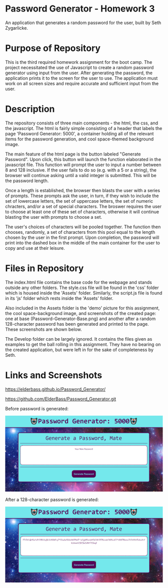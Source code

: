 # Password Generator - Homework 3

An application that generates a random password for the user, built by Seth Zygarlicke.

# Purpose of Repository

This is the third required homework assignment for the boot camp. The project necessitated the use of Javascript to create a random password generator using input from the user. After generating the password, the application prints it to the screen for the user to use. The application must work on all screen sizes and require accurate and sufficient input from the user.

# Description

The repository consists of three main components - the html, the css, and the javascript. The html is fairly simple consisting of a header that labels the page 'Password Generator: 5000', a container holding all of the relevant items for the password generation, and cool space-themed background image. 

The main feature of the html page is the button labeled "Generate Password". Upon click, this button will launch the function elaborated in the javascript file. This function will prompt the user to input a number between 8 and 128 inclusive. If the user fails to do so (e.g. with a 5 or a string), the browser will continue asking until a valid integer is submitted. This will be the password length.

Once a length is established, the browser then blasts the user with a series of prompts. These prompts ask the user, in turn, if they wish to include the set of lowercase letters, the set of uppercase letters, the set of numeric chracters, and/or a set of special characters. The broswer requires the user to choose at least one of these set of characters, otherwise it will continue blasting the user with prompts to choose a set.

The user's choices of characters will be pooled together. The function then chooses, randomly, a set of characters from this pool equal to the length chosen by the user in the first prompt. Upon completion, the password will print into the dashed box in the middle of the main container for the user to copy and use at their leisure. 

# Files in Repository

The index.html file contains the base code for the webpage and stands outside any other folders. The style.css file will be found in the 'css' folder which is housed inside the 'Assets' folder. Similarly, the script.js file is found in its 'js' folder which rests inside the 'Assets' folder. 

Also included in the Assets folder is the 'demo' picture for this assignment, the cool space-background image, and screenshots of the created page: one at base (Password-Generator-Base.png) and another after a random 128-character password has been generated and printed to the page. These screenshots are shown below.

The Develop folder can be largely ignored. It contains the files given as examples to get the ball rolling in this assignment. They have no bearing on the created application, but were left in for the sake of completeness by Seth. 

# Links and Screenshots

https://elderbass.github.io/Password_Generator/

https://github.com/ElderBass/Password_Generator.git


Before password is generated:

![Password Generator at base](./Assets\Password-Generator-Base.png "No Password")

After a 128-character password is generated:

![Password Generator with a rand 128 character password](./Assets\Generator-With-128-Password.png "With 128 Password" )
